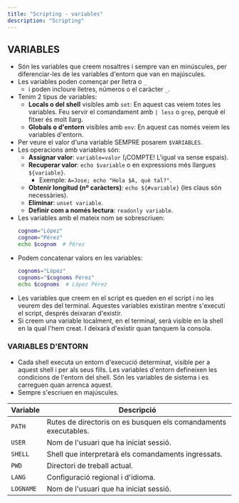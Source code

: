 ```yaml
---
title: "Scripting - variables"
description: "Scripting"
---
```


## VARIABLES

- Són les variables que creem nosaltres i sempre van en minúscules, per diferenciar-les de les variables d'entorn que van en majúscules.
- Les variables poden començar per lletra o `_` 
  - i poden incloure lletres, números o el caràcter `_`.
- Tenim 2 tipus de variables:
  - **Locals o del shell** visibles amb `set`: En aquest cas veiem totes les variables. Feu servir el comandament amb `| less` o `grep`, perquè el fitxer és molt llarg.
  - **Globals o d'entorn** visibles amb `env`: En aquest cas només veiem les variables d'entorn.
- Per veure el valor d'una variable SEMPRE posarem `$VARIABLES`.
- Les operacions amb variables són:
  - **Assignar valor**: `variable=valor` (¡COMPTE! L'igual va sense espais).
  - **Recuperar valor**: `echo $variable` o en expressions més llargues `${variable}`.
    - Exemple: `A=Jose; echo "Hola $A, què tal?"`.
  - **Obtenir longitud (nº caràcters)**: `echo ${#variable}` (les claus són necessàries).
  - **Eliminar**: `unset variable`.
  - **Definir com a només lectura**: `readonly variable`.
- Les variables amb el mateix nom se sobrescriuen:
  ```sh  frame="none"
  cognom="López"
  cognom="Pérez"
  echo $cognom  # Pérez
  ```
- Podem concatenar valors en les variables:
  ```sh  frame="none"
  cognoms="López"
  cognoms="$cognoms Pérez"
  echo $cognoms  # López Pérez
  ```
- Les variables que creem en el script es queden en el script i no les veurem des del terminal. Aquestes variables existiran mentre s'executi el script, després deixaran d'existir.
- Si creem una variable localment, en el terminal, serà visible en la shell en la qual l'hem creat. I deixarà d'existir quan tanquem la consola.

### VARIABLES D'ENTORN

- Cada shell executa un entorn d'execució determinat, visible per a aquest shell i per als seus fills. Les variables d'entorn defineixen les condicions de l'entorn del shell. Són les variables de sistema i es carreguen quan arrenca aquest.
- Sempre s'escriuen en majúscules.

| Variable   | Descripció                                                                 |
|------------|-----------------------------------------------------------------------------|
| `PATH`     | Rutes de directoris on es busquen els comandaments executables.              |
| `USER`     | Nom de l'usuari que ha iniciat sessió.                                  |
| `SHELL`    | Shell que interpretarà els comandaments ingressats.                             |
| `PWD`      | Directori de treball actual.                                               |
| `LANG`     | Configuració regional i d'idioma.                                         |
| `LOGNAME`  | Nom de l'usuari que ha iniciat sessió.                                  |